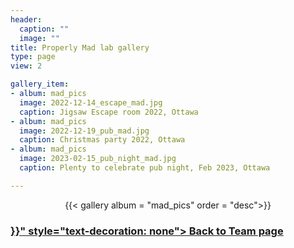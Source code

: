 ```yaml
---
header:
  caption: ""
  image: ""
title: Properly Mad lab gallery
type: page
view: 2

gallery_item:
- album: mad_pics
  image: 2022-12-14_escape_mad.jpg
  caption: Jigsaw Escape room 2022, Ottawa
- album: mad_pics
  image: 2022-12-19_pub_mad.jpg
  caption: Christmas party 2022, Ottawa
- album: mad_pics
  image: 2023-02-15_pub_night_mad.jpg
  caption: Plenty to celebrate pub night, Feb 2023, Ottawa

---
```

<center>
{{< gallery album = "mad_pics" order = "desc">}}
</center>

<h3> <a href="{{< ref "/people/people" >}}" style="text-decoration: none"> Back to Team page</a> </h3>
